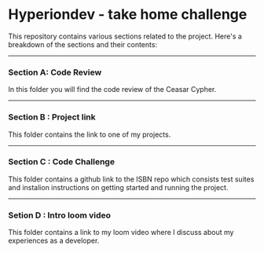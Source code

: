 # Hyperiondev - take home challenge

This repository contains various sections related to the project. Here's a breakdown of the sections and their contents:

---

### Section A: Code Review

In this  folder you will find the code review of the Ceasar Cypher.

---
### Section B : Project link

This folder contains the link to one of my projects.

---
### Section C : Code Challenge

This folder contains a github link to the ISBN  repo which consists test suites and instalion instructions on getting started and running the project.

---
### Setion D : Intro loom video

This folder contains a link to my loom video where I discuss about my experiences as a developer.